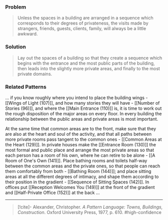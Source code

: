### Problem
>Unless the spaces in a building are arranged in a sequence which corresponds to their degrees of privateness, the visits made by strangers, friends, guests, clients, family, will always be a little awkward.

### Solution
>Lay out the spaces of a building so that they create a sequence which begins with the entrance and the most public parts of the building, then leads into the slightly more private areas, and finally to the most private domains.

### Related Patterns
... if you know roughly where you intend to place the building wings - [[Wings of Light (107)]], and how many stories they will have - [[Number of Stories (96)]], and where the [[Main Entrance (110)]] is, it is time to work out the rough disposition of the major areas on every floor. In every building the relationship between the public areas and private areas is most important.

At the same time that common areas are to the front, make sure that they are also at the heart and soul of the activity, and that all paths between more private rooms pass tangent to the common ones - [[Common Areas at the Heart (129)]]. In private houses make the [[Entrance Room (130)]] the most formal and public place and arrange the most private areas so that each person has a room of his own, where he can retire to be alone - [[A Room of One's Own (141)]]. Place bathing rooms and toilets half-way between the common areas and the private ones, so that people can reach them comfortably from both - [[Bathing Room (144)]]; and place sitting areas at all the different degrees of intimacy, and shape them according to their position in the gradient - [[Sequence of Sitting Spaces (142)]]. In offices put [[Reception Welcomes You (149)]] at the front of the gradient and [[Half-Private Office (152)]] at the back ...

---
> [!cite]- Alexander, Christopher. _A Pattern Language: Towns, Buildings, Construction_. Oxford University Press, 1977, p. 610.
> #high-confidence 